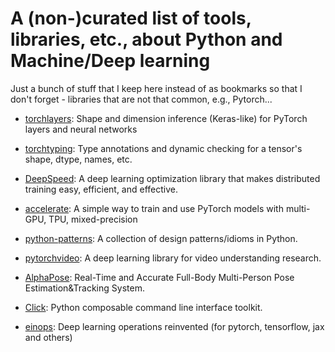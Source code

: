 # A (non-)curated list of tools, libraries, etc., about Python and Machine/Deep learning

Just a bunch of stuff that I keep here instead of as bookmarks so that I don't forget - libraries that are not that common, e.g., Pytorch...

- [torchlayers](https://github.com/szymonmaszke/torchlayers): Shape and dimension inference (Keras-like) for PyTorch layers and neural networks

- [torchtyping](https://github.com/patrick-kidger/torchtyping): Type annotations and dynamic checking for a tensor's shape, dtype, names, etc.

- [DeepSpeed](https://github.com/microsoft/deepspeed#installation): A deep learning optimization library that makes distributed training easy, efficient, and effective.

- [accelerate](https://github.com/huggingface/accelerate): A simple way to train and use PyTorch models with multi-GPU, TPU, mixed-precision

- [python-patterns](https://github.com/faif/python-patterns): A collection of design patterns/idioms in Python.

- [pytorchvideo](https://github.com/facebookresearch/pytorchvideo): A deep learning library for video understanding research.

- [AlphaPose](https://github.com/MVIG-SJTU/AlphaPose/tree/pytorch): Real-Time and Accurate Full-Body Multi-Person Pose Estimation&Tracking System.

- [Click](https://github.com/pallets/click): Python composable command line interface toolkit.

- [einops](https://github.com/arogozhnikov/einops): Deep learning operations reinvented (for pytorch, tensorflow, jax and others)
